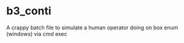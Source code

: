 # b3_conti
A crappy batch file to simulate a human operator doing on box enum (windows) via cmd exec
